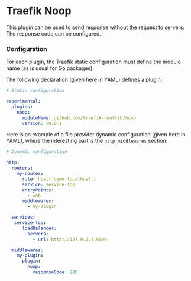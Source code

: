 # Traefik Noop

This plugin can be used to send response without the request to servers. The response code can be configured.

### Configuration

For each plugin, the Traefik static configuration must define the module name (as is usual for Go packages).

The following declaration (given here in YAML) defines a plugin:

```yaml
# Static configuration

experimental:
  plugins:
    noop:
      moduleName: github.com/traefik-contrib/noop
      version: v0.0.1
```

Here is an example of a file provider dynamic configuration (given here in YAML), where the interesting part is the `http.middlewares` section:

```yaml
# Dynamic configuration

http:
  routers:
    my-router:
      rule: host(`demo.localhost`)
      service: service-foo
      entryPoints:
        - web
      middlewares:
        - my-plugin

  services:
   service-foo:
      loadBalancer:
        servers:
          - url: http://127.0.0.1:5000

  middlewares:
    my-plugin:
      plugin:
        noop:
          responseCode: 200
```
